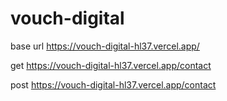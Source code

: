 # vouch-digital



base url 
https://vouch-digital-hl37.vercel.app/


get 
https://vouch-digital-hl37.vercel.app/contact

post 
https://vouch-digital-hl37.vercel.app/contact

